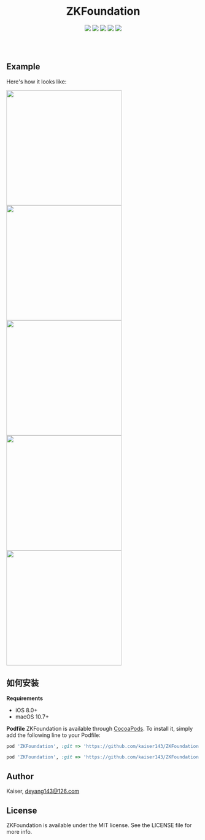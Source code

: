 <h1 align="center">
ZKFoundation
</h1>
<p align="center">
<img src="https://img.shields.io/cocoapods/v/ZKFoundation.svg?style=flat" />
<img src="https://img.shields.io/badge/supporting-objectiveC-yellow.svg" />
<img src="https://img.shields.io/badge/license-MIT-brightgreen.svg" />
<img src="https://img.shields.io/cocoapods/p/ZKFoundation.svg?style=flat" />
<img src="https://img.shields.io/badge/support-iOS 8.0+ -blue.svg?style=flat" />
</p>
<br>
<br>

## Example
Here's how it looks like:

<img src="https://github.com/kaiser143/ZKFoundation/raw/master/screenshot/screenshot1.png" width = "300" /><img src="https://github.com/kaiser143/ZKFoundation/raw/master/screenshot/screenshot2.png" width = "300" />
<img src="https://github.com/kaiser143/ZKFoundation/raw/master/screenshot/screenshot3.png" width = "300" /><img src="https://github.com/kaiser143/ZKFoundation/raw/master/screenshot/screenshot4.png" width = "300" />
<img src="https://github.com/kaiser143/ZKFoundation/raw/master/screenshot/screenshot5.png" width = "300" />

## 如何安装
__Requirements__
* iOS 8.0+
* macOS 10.7+

__Podfile__
ZKFoundation is available through [CocoaPods](https://cocoapods.org). To install
it, simply add the following line to your Podfile:

```ruby
pod 'ZKFoundation', :git => 'https://github.com/kaiser143/ZKFoundation.git', :tag => '0.1.7'

pod 'ZKFoundation', :git => 'https://github.com/kaiser143/ZKFoundation.git', :commit => 'xxxx'
```

## Author

Kaiser, deyang143@126.com

## License

ZKFoundation is available under the MIT license. See the LICENSE file for more info.
